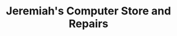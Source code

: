 ---
title: "Jeremiah's Computer Store and Repairs"
url: /rochester/jeremiahs-computer-store-and-repairs/
shop: Computer
---
